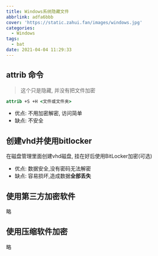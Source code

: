 ```yaml
---
title: Windows系统隐藏文件
abbrlink: adfa6bbb
cover: 'https://static.zahui.fan/images/windows.jpg'
categories:
  - Windows
tags:
  - bat
date: 2021-04-04 11:29:33
---
```


## attrib 命令

> 这个只是隐藏, 并没有把文件加密

```bat
attrib +S +H <文件或文件夹>
```

- 优点: 不用加密解密, 访问简单
- 缺点: 不安全

## 创建vhd并使用bitlocker

在磁盘管理里面创建vhd磁盘, 挂在好后使用BitLocker加密(可选)

- 优点: 数据安全,没有密码无法解密
- 缺点: 容易损坏,造成数据**全部丢失**

## 使用第三方加密软件

略

## 使用压缩软件加密

略

